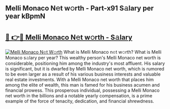 ## Melli Monaco N𝚎t w𝚘rth - Part-x91 S𝚊lary per year kBpmN

# <h2><a href="http://gc56yv6.nevu.top/?p=Melli+Monaco">🔗 👉🔴 Melli Monaco N𝚎t w𝚘rth - S𝚊lary</a></h2>

[![Melli Monaco N𝚎t W𝚘rth](https://i.imgur.com/Oavwk0R.jpeg)](http://gc56yv6.nevu.top/?p=Melli+Monaco)
What is Melli Monaco n𝚎t w𝚘rth? What is Melli Monaco s𝚊lary per year?
This wealthy person's Melli Monaco net worth is considerable, positioning him among the industry's most affluent. His salary is significant, but it is dwarfed by Melli Monaco net worth, which is rumored to be even larger as a result of his various business interests and valuable real estate investments. With a Melli Monaco net worth that places him among the elite of wealth, this man is famed for his business acumen and financial prowess. This prosperous individual, possessing a Melli Monaco net worth in the billions and a notable yearly compensation, is a prime example of the force of tenacity, dedication, and financial shrewdness.
